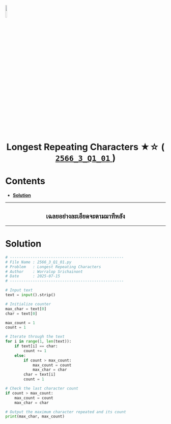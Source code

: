 <p align="left">
  <a href="../../README.md">
    <img src="../../../../Z99-OTHERS/00-common/00-back.png" style="width:10%">
  </a>
</p>

<div align="center">
  <h1>
    Longest Repeating Characters ★☆ (
      <a href="https://drive.google.com/file/d/1EzqYAfhvcaWUq-5EzXJwyZBHy3k4C9CK/view?usp=sharing">
        <code>2566_3_Q1_01</code>
      </a>
    )
  </h1>
</div>

# Contents

-   [**Solution**](#solution)

---

<div align="center">
  <h2>เฉลยอย่างละเอียดจะตามมาทีหลัง</h2>
</div>

---

# Solution

```python
# --------------------------------------------------
# File Name : 2566_3_Q1_01.py
# Problem   : Longest Repeating Characters
# Author    : Worralop Srichainont
# Date      : 2025-07-15
# --------------------------------------------------

# Input text
text = input().strip()

# Initialize counter
max_char = text[0]
char = text[0]

max_count = 1
count = 1

# Iterate through the text
for i in range(1, len(text)):
    if text[i] == char:
        count += 1
    else:
        if count > max_count:
            max_count = count
            max_char = char
        char = text[i]
        count = 1

# Check the last character count
if count > max_count:
    max_count = count
    max_char = char

# Output the maximum character repeated and its count
print(max_char, max_count)
```
